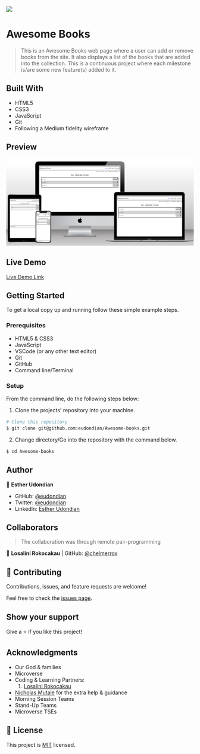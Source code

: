 ![](https://img.shields.io/badge/Microverse-blueviolet)

# Awesome Books

> This is an Awesome Books web page where a user can add or remove books from the site. It also displays a list of the books that are added into the collection. This is a continuous project where each milestone is/are some new feature(s) added to it.

## Built With

- HTML5
- CSS3
- JavaScript
- Git
- Following a Medium fidelity wireframe

## Preview

![Website preview](./preview1.png)

## Live Demo

[Live Demo Link](https://raw.githack.com/eudondian/Awesome-books/milestone-3/index.html)

## Getting Started

To get a local copy up and running follow these simple example steps.

### Prerequisites

- HTML5 & CSS3 
- JavaScript
- VSCode (or any other text editor)
- Git
- GitHub
- Command line/Terminal

### Setup

From the command line, do the following steps below:

1. Clone the projects' repository into your machine.

```bash
# Clone this repository
$ git clone git@github.com:eudondian/Awesome-books.git

```
2. Change directory/Go into the repository with the command below.

```bash
$ cd Awesome-books

```

## Author

👤 **Esther Udondian**

- GitHub: [@eudondian](https://github.com/eudondian)
- Twitter: [@eudondian](https://twitter.com/eudondian)
- LinkedIn: [Esther Udondian](https://linkedin.com/in/esther-udondian)

## Collaborators

> The collaboration was through remote pair-programming

👤 **Losalini Rokocakau** | GitHub: [@chelmerrox](https://github.com/chelmerrox)

## 🤝 Contributing

Contributions, issues, and feature requests are welcome!

Feel free to check the [issues page](https://github.com/eudindian/Awesome-books/issues).

## Show your support

Give a ⭐️ if you like this project!

## Acknowledgments

- Our God & families
- Microverse
- Coding & Learning Partners: 
  1. [Losalini Rokocakau](https://github.com/chelmerrox) 
- [Nicholas Mutale](https://github.com/Mutalenic) for the extra help & guidance
- Morning Session Teams
- Stand-Up Teams
- Microverse TSEs

## 📝 License

This project is [MIT](./MIT.md) licensed.
